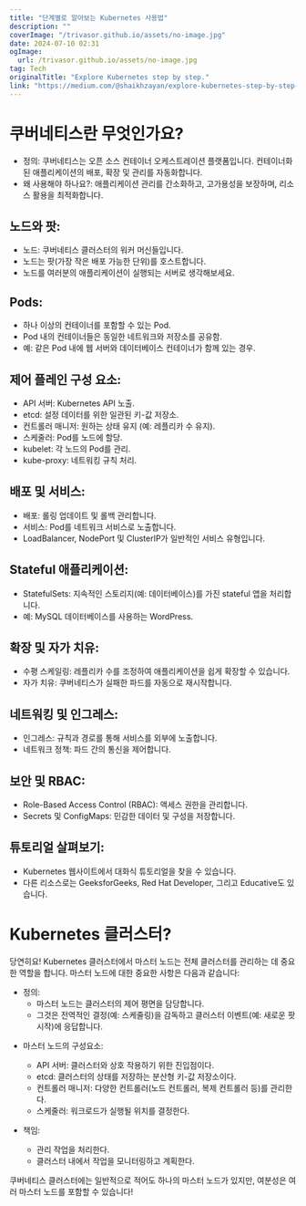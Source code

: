 ```yaml
---
title: "단계별로 알아보는 Kubernetes 사용법"
description: ""
coverImage: "/trivasor.github.io/assets/no-image.jpg"
date: 2024-07-10 02:31
ogImage: 
  url: /trivasor.github.io/assets/no-image.jpg
tag: Tech
originalTitle: "Explore Kubernetes step by step."
link: "https://medium.com/@shaikhzayan/explore-kubernetes-step-by-step-9fbf66d963bf"
---
```



# 쿠버네티스란 무엇인가요?

- 정의: 쿠버네티스는 오픈 소스 컨테이너 오케스트레이션 플랫폼입니다. 컨테이너화된 애플리케이션의 배포, 확장 및 관리를 자동화합니다.
- 왜 사용해야 하나요?: 애플리케이션 관리를 간소화하고, 고가용성을 보장하며, 리소스 활용을 최적화합니다.

## 노드와 팟:

- 노드: 쿠버네티스 클러스터의 워커 머신들입니다.
- 노드는 팟(가장 작은 배포 가능한 단위)를 호스트합니다.
- 노드를 여러분의 애플리케이션이 실행되는 서버로 생각해보세요.

<div class="content-ad"></div>

## Pods:

- 하나 이상의 컨테이너를 포함할 수 있는 Pod.
- Pod 내의 컨테이너들은 동일한 네트워크와 저장소를 공유함.
- 예: 같은 Pod 내에 웹 서버와 데이터베이스 컨테이너가 함께 있는 경우.

## 제어 플레인 구성 요소:

- API 서버: Kubernetes API 노출.
- etcd: 설정 데이터를 위한 일관된 키-값 저장소.
- 컨트롤러 매니저: 원하는 상태 유지 (예: 레플리카 수 유지).
- 스케줄러: Pod를 노드에 할당.
- kubelet: 각 노드의 Pod를 관리.
- kube-proxy: 네트워킹 규칙 처리.

<div class="content-ad"></div>

## 배포 및 서비스:

- 배포: 롤링 업데이트 및 롤백 관리합니다.
- 서비스: Pod를 네트워크 서비스로 노출합니다.
- LoadBalancer, NodePort 및 ClusterIP가 일반적인 서비스 유형입니다.

## Stateful 애플리케이션:

- StatefulSets: 지속적인 스토리지(예: 데이터베이스)를 가진 stateful 앱을 처리합니다.
- 예: MySQL 데이터베이스를 사용하는 WordPress.

<div class="content-ad"></div>

## 확장 및 자가 치유:

- 수평 스케일링: 레플리카 수를 조정하여 애플리케이션을 쉽게 확장할 수 있습니다.
- 자가 치유: 쿠버네티스가 실패한 파드를 자동으로 재시작합니다.

## 네트워킹 및 인그레스:

- 인그레스: 규칙과 경로를 통해 서비스를 외부에 노출합니다.
- 네트워크 정책: 파드 간의 통신을 제어합니다.

<div class="content-ad"></div>

## 보안 및 RBAC:

- Role-Based Access Control (RBAC): 액세스 권한을 관리합니다.
- Secrets 및 ConfigMaps: 민감한 데이터 및 구성을 저장합니다.

## 튜토리얼 살펴보기:

- Kubernetes 웹사이트에서 대화식 튜토리얼을 찾을 수 있습니다.
- 다른 리소스로는 GeeksforGeeks, Red Hat Developer, 그리고 Educative도 있습니다.

<div class="content-ad"></div>

# Kubernetes 클러스터?

당연히요! Kubernetes 클러스터에서 마스터 노드는 전체 클러스터를 관리하는 데 중요한 역할을 합니다. 마스터 노드에 대한 중요한 사항은 다음과 같습니다:

- 정의:
    - 마스터 노드는 클러스터의 제어 평면을 담당합니다.
    - 그것은 전역적인 결정(예: 스케줄링)을 감독하고 클러스터 이벤트(예: 새로운 팟 시작)에 응답합니다.

<div class="content-ad"></div>

- 마스터 노드의 구성요소:

  - API 서버: 클러스터와 상호 작용하기 위한 진입점이다.
  - etcd: 클러스터의 상태를 저장하는 분산형 키-값 저장소이다.
  - 컨트롤러 매니저: 다양한 컨트롤러(노드 컨트롤러, 복제 컨트롤러 등)를 관리한다.
  - 스케줄러: 워크로드가 실행될 위치를 결정한다.

- 책임:

  - 관리 작업을 처리한다.
  - 클러스터 내에서 작업을 모니터링하고 계획한다.

<div class="content-ad"></div>

쿠버네티스 클러스터에는 일반적으로 적어도 하나의 마스터 노드가 있지만, 여분성은 여러 마스터 노드를 포함할 수 있습니다!